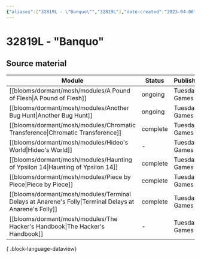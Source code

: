 ```yaml
---
{"aliases":["32819L - \"Banquo\"","32819L"],"date-created":"2023-04-06T19:23","date-modified":"2023-04-22T14:46","dg-publish":true,"tags":["mosh","mosh/locations/cluster"],"title":"32819L - \"Banquo\"","up":"[[clusters]]","permalink":"/blooms/dormant/mosh/32819-l/","dgPassFrontmatter":true}
---
```



# 32819L - "Banquo"

## Source material

| Module                                                                                                    | Status   | Publisher/Creator    |
| --------------------------------------------------------------------------------------------------------- | -------- | -------------------- |
| [[blooms/dormant/mosh/modules/A Pound of Flesh\|A Pound of Flesh]]                                     | ongoing  | Tuesday Knight Games |
| [[blooms/dormant/mosh/modules/Another Bug Hunt\|Another Bug Hunt]]                                     | ongoing  | Tuesday Knight Games |
| [[blooms/dormant/mosh/modules/Chromatic Transference\|Chromatic Transference]]                         | complete | Tuesday Knight Games |
| [[blooms/dormant/mosh/modules/Hideo's World\|Hideo's World]]                                           | \-       | Tuesday Knight Games |
| [[blooms/dormant/mosh/modules/Haunting of Ypsilon 14\|Haunting of Ypsilon 14]]                         | complete | Tuesday Knight Games |
| [[blooms/dormant/mosh/modules/Piece by Piece\|Piece by Piece]]                                         | complete | Tuesday Knight Games |
| [[blooms/dormant/mosh/modules/Terminal Delays at Anarene's Folly\|Terminal Delays at Anarene's Folly]] | complete | Tuesday Knight Games |
| [[blooms/dormant/mosh/modules/The Hacker's Handbook\|The Hacker's Handbook]]                           | \-       | Tuesday Knight Games |

{ .block-language-dataview}
